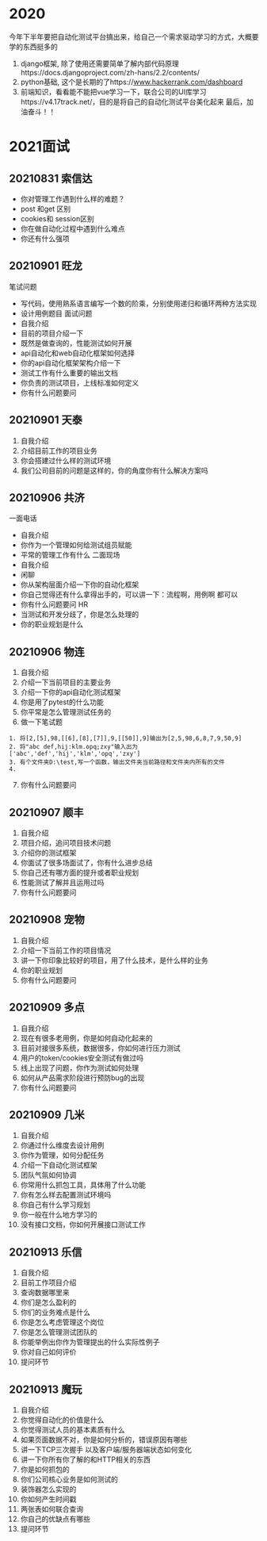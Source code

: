 <!--
 * @Author: joker.zhang
 * @Date: 2020-08-06 08:55:36
 * @LastEditors: joker.zhang
 * @LastEditTime: 2020-08-06 09:05:38
 * @Description: For Automation
-->
# 2020 
今年下半年要把自动化测试平台搞出来，给自己一个需求驱动学习的方式，大概要学的东西挺多的
1. django框架, 除了使用还需要简单了解内部代码原理https://docs.djangoproject.com/zh-hans/2.2/contents/
2. python基础, 这个是长期的了https://www.hackerrank.com/dashboard
3. 前端知识，看看能不能把vue学习一下，联合公司的UI库学习https://v4.17track.net/，目的是将自己的自动化测试平台美化起来
最后，加油奋斗！！

# 2021面试
## 20210831 索信达
* 你对管理工作遇到什么样的难题？
* post 和get 区别
* cookies和 session区别
* 你在做自动化过程中遇到什么难点
* 你还有什么强项

## 20210901 旺龙
笔试问题
* 写代码，使用熟系语言编写一个数的阶乘，分别使用递归和循环两种方法实现
* 设计用例题目
面试问题
* 自我介绍
* 目前的项目介绍一下
* 既然是做查询的，性能测试如何开展
* api自动化和web自动化框架如何选择
* 你的api自动化框架架构介绍一下
* 测试工作有什么重要的输出文档
* 你负责的测试项目，上线标准如何定义
* 你有什么问题要问

## 20210901 天泰
1. 自我介绍
2. 介绍目前工作的项目业务
3. 你会搭建过什么样的测试环境
4. 我们公司目前的问题是这样的，你的角度你有什么解决方案吗

## 20210906 共济
一面电话
* 自我介绍
* 你作为一个管理如何给测试组员赋能
* 平常的管理工作有什么
二面现场
* 自我介绍
* 闲聊
* 你从架构层面介绍一下你的自动化框架
* 你自己觉得还有什么拿得出手的，可以讲一下：流程啊，用例啊 都可以
* 你有什么问题要问
HR
* 当测试和开发分歧了，你是怎么处理的
* 你的职业规划是什么

## 20210906 物连
1. 自我介绍
2. 介绍一下当前项目的主要业务
3. 介绍一下你的api自动化测试框架
4. 你是用了pytest的什么功能
5. 你平常是怎么管理测试任务的
6. 做一下笔试题
``` 
1. 将[2,[5],98,[[6],[8],[7]],9,[[50]],9]输出为[2,5,98,6,8,7,9,50,9]
2. 将"abc def,hij:klm.opq;zxy"输入出为['abc','def','hij','klm','opq','zxy']
3. 有个文件夹D:\test,写一个函数，输出文件夹当前路径和文件夹内所有的文件
4.  
``` 
7. 你有什么问题要问

## 20210907 顺丰 
1. 自我介绍
2. 项目介绍，追问项目技术问题
3. 介绍你的测试框架
4. 你面试了很多场面试了，你有什么进步总结
5. 你自己还有哪方面的提升或者职业规划
6. 性能测试了解并且运用过吗
7. 你有什么问题要问

## 20210908 宠物
1. 自我介绍
2. 介绍一下当前工作的项目情况
3. 讲一下你印象比较好的项目，用了什么技术，是什么样的业务
4. 你的职业规划
5. 你有什么问题要问

## 20210909 多点
1. 自我介绍
2. 现在有很多老用例，你是如何自动化起来的
3. 目前对接很多系统，数据很多，你如何进行压力测试
4. 用户的token/cookies安全测试有做过吗
5. 线上出现了问题，你作为测试如何处理
6. 如何从产品需求阶段进行预防bug的出现
7. 你有什么问题要问

## 20210909 几米
1. 自我介绍
2. 你通过什么维度去设计用例
3. 你作为管理，如何分配任务
4. 介绍一下自动化测试框架
5. 团队气氛如何协调
6. 你常用什么抓包工具，具体用了什么功能
7. 你有怎么样去配置测试环境吗
8. 你自己有什么学习规划
9. 你一般在什么地方学习的
10. 没有接口文档，你如何开展接口测试工作

## 20210913 乐信
1. 自我介绍
2. 目前工作项目介绍
3. 查询数据哪里来
4. 你们是怎么盈利的
5. 你们的业务难点是什么
6. 你是怎么考虑管理这个岗位
7. 你是怎么管理测试团队的
8. 你能举例出你作为管理提出的什么实际性例子
9. 你对自己如何评价
10. 提问环节

## 20210913 魔玩
1. 自我介绍
2. 你觉得自动化的价值是什么
3. 你觉得测试人员的基本素质有什么
4. 如果页面数据不对，你是如何分析的，错误原因有哪些
5. 讲一下TCP三次握手 以及客户端/服务器端状态如何变化
6. 讲一下你所有你了解的和HTTP相关的东西
7. 你是如何抓包的
8. 你们公司核心业务是如何测试的
9. 装饰器怎么实现的
10. 你如何产生时间戳
11. 两张表如何联合查询
12. 你自己的优缺点有哪些
13. 提问环节